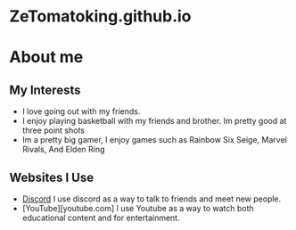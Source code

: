 # ZeTomatoking.github.io
# About me
## My Interests 
- I love going out with my friends.
- I enjoy playing basketball with my friends and brother. Im pretty good at three point shots
- Im a pretty big gamer, I enjoy games such as Rainbow Six Seige, Marvel Rivals, And Elden Ring
## Websites I Use
- [Discord](https://discord.com) I use discord as a way to talk to friends and meet new people.
- [YouTube][youtube.com] I use Youtube as a way to watch both educational content and for entertainment.
